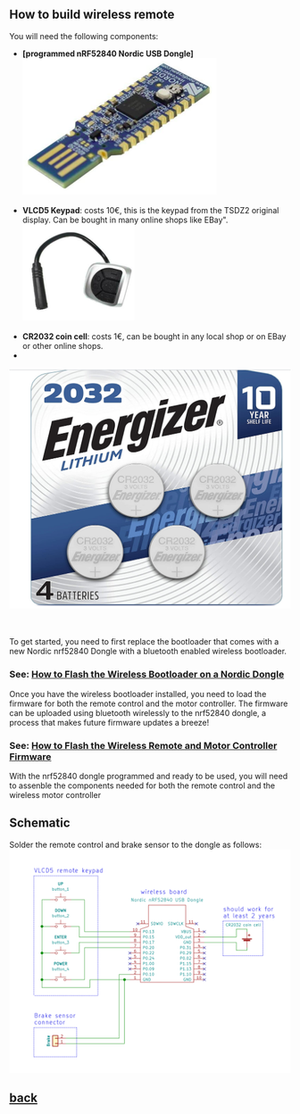 ## How to build wireless remote
You will need the following components:
* **[programmed  nRF52840 Nordic USB Dongle]**<br>
![](NRF52840.png)<br><br>
* **VLCD5 Keypad**: costs 10€, this is the keypad from the TSDZ2 original display. Can be bought in many online shops like EBay".<br>
![](VLCD5_keypad.png)<br><br>
* **CR2032 coin cell**: costs 1€, can be bought in any local shop or on EBay or other online shops.
* <br>
![](cr2032.png)<br><br><br>

To get started, you need to first replace the bootloader that comes with a new  Nordic nrf52840 Dongle with a bluetooth enabled wireless bootloader.

### See: [How to Flash the Wireless Bootloader on a Nordic Dongle](getting_started.md)

Once you have the wireless bootloader installed, you need to load the firmware for both the remote control and the motor controller. The firmware can be uploaded using bluetooth wirelessly to the nrf52840 dongle, a process that makes future firmware updates a breeze!

### See: [How to Flash the Wireless Remote and Motor Controller Firmware](firmware.md)

With the nrf52840 dongle programmed and ready to be used, you will need to assenble the components needed for both the remote control and the wireless motor controller

## Schematic
Solder the remote control and brake sensor to the dongle as follows:
[![](ebike_remote_wireless-schematic.png)](ebike_remote_wireless-schematic.png)

## [back](./index.md)